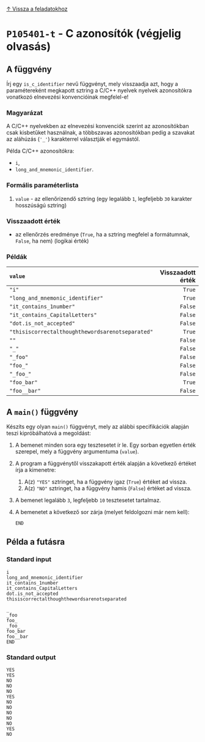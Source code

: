 
[↑ Vissza a feladatokhoz](./README.md)

# `P105401-t` - C azonosítók (végjelig olvasás)

## A függvény

Írj egy `is_c_identifier` nevű függvényt, mely visszaadja azt, hogy a paramétereként megkapott sztring a C/C++ nyelvek nyelvek azonosítókra vonatkozó elnevezési konvencióinak megfelel-e!

### Magyarázat
A C/C++ nyelvekben az elnevezési konvenciók szerint az azonosítókban csak kisbetűket használnak, a többszavas azonosítókban pedig a szavakat az aláhúzás (`'_'`) karakterrel választják el egymástól.

Példa C/C++ azonosítókra:
* `i`,
* `long_and_mnemonic_identifier`.

### Formális paraméterlista

1. `value` - az ellenőrizendő sztring (egy legalább `1`, legfeljebb `30` karakter hosszúságú sztring)

### Visszaadott érték

* az ellenőrzés eredménye (`True`, ha a sztring megfelel a formátumnak, `False`, ha nem) (logikai érték)

### Példák

| `value` | Visszaadott érték | 
| :--- | --: | 
| `"i"` | `True` | 
| `"long_and_mnemonic_identifier"` | `True` | 
| `"it_contains_1number"` | `False` | 
| `"it_contains_CapitalLetters"` | `False` | 
| `"dot.is_not_accepted"` | `False` | 
| `"thisiscorrectalthoughthewordsarenotseparated"` | `True` | 
| `""` | `False` | 
| `"_"` | `False` | 
| `"_foo"` | `False` | 
| `"foo_"` | `False` | 
| `"_foo_"` | `False` | 
| `"foo_bar"` | `True` | 
| `"foo__bar"` | `False` | 

## A `main()` függvény

Készíts egy olyan `main()` függvényt, mely az alábbi specifikációk alapján teszi kipróbálhatóvá a megoldást:

1. A bemenet minden sora egy tesztesetet ír le. Egy sorban egyetlen érték szerepel, mely a függvény argumentuma (`value`).
1. A program a függvénytől visszakapott érték alapján a következő értéket írja a kimenetre:
	1. A(z) `"YES"` sztringet, ha a függvény igaz (`True`) értéket ad vissza.
	1. A(z) `"NO"` sztringet, ha a függvény hamis (`False`) értéket ad vissza.
1. A bemenet legalább `3`, legfeljebb `10` tesztesetet tartalmaz.
1. A bemenetet a következő sor zárja (melyet feldolgozni már nem kell):

	```
	END
	```

## Példa a futásra

### Standard input

```
i
long_and_mnemonic_identifier
it_contains_1number
it_contains_CapitalLetters
dot.is_not_accepted
thisiscorrectalthoughthewordsarenotseparated

_
_foo
foo_
_foo_
foo_bar
foo__bar
END
```

### Standard output

```
YES
YES
NO
NO
NO
YES
NO
NO
NO
NO
NO
YES
NO
```